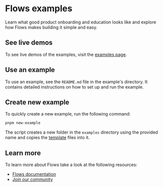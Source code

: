 # Flows examples

Learn what good product onboarding and education looks like and explore how Flows makes building it simple and easy.

## See live demos

To see live demos of the examples, visit the [examples page](https://flows.sh/examples).

## Use an example

To use an example, see the `README.md` file in the example's directory. It contains detailed instructions on how to set up and run the example.

## Create new example

To quickly create a new example, run the following command:

```bash
pnpm new-example
```

The script creates a new folder in the `examples` directory using the provided name and copies the [template](/example-templates/next/) files into it.

## Learn more

To learn more about Flows take a look at the following resources:

- [Flows documentation](https://flows.sh/docs)
- [Join our community](https://flows.sh/join-slack)
